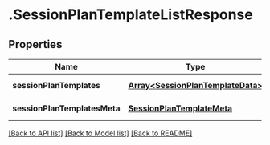 # .SessionPlanTemplateListResponse

## Properties

Name | Type | Description | Notes
------------ | ------------- | ------------- | -------------
**sessionPlanTemplates** | [**Array&lt;SessionPlanTemplateData&gt;**](SessionPlanTemplateData.md) |  | [default to undefined]
**sessionPlanTemplatesMeta** | [**SessionPlanTemplateMeta**](SessionPlanTemplateMeta.md) |  | [default to undefined]


[[Back to API list]](../README.md#documentation-for-api-endpoints) [[Back to Model list]](../README.md#documentation-for-models) [[Back to README]](../README.md)
